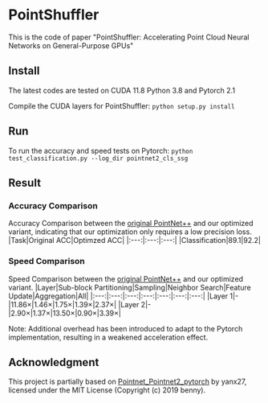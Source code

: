 # PointShuffler
This is the code of paper "PointShuffler: Accelerating Point Cloud Neural Networks on General-Purpose GPUs"
 
## Install
The latest codes are tested on CUDA 11.8  Python 3.8 and Pytorch 2.1

Compile the CUDA layers for PointShuffler:
```python setup.py install```

## Run
To run the accuracy and speed tests on Pytorch:
```python test_classification.py --log_dir pointnet2_cls_ssg```

## Result
### Accuracy Comparison
Accuracy Comparison between the [original PointNet++](https://github.com/yanx27/Pointnet_Pointnet2_pytorch) and our optimized variant, indicating that our optimization only requires a low precision loss.
|Task|Original ACC|Optimzed ACC|
|:---:|:---:|:---:|
|Classification|89.1|92.2|

### Speed Comparison
Speed Comparison between the [original PointNet++](https://github.com/yanx27/Pointnet_Pointnet2_pytorch) and our optimized variant.
|Layer|Sub-block Partitioning|Sampling|Neighbor Search|Feature Update|Aggregation|All|
|:---:|:---:|:---:|:---:|:---:|:---:|:---:|
|Layer 1|-|11.86×|1.46×|1.75×|1.39×|2.37×|
|Layer 2|-|2.90×|1.37×|13.50×|0.90×|3.39×|

Note: Additional overhead has been introduced to adapt to the Pytorch implementation, resulting in a weakened acceleration effect.

## Acknowledgment
This project is partially based on [Pointnet_Pointnet2_pytorch](https://github.com/yanx27/Pointnet_Pointnet2_pytorch) by yanx27, licensed under the MIT License (Copyright (c) 2019 benny).




